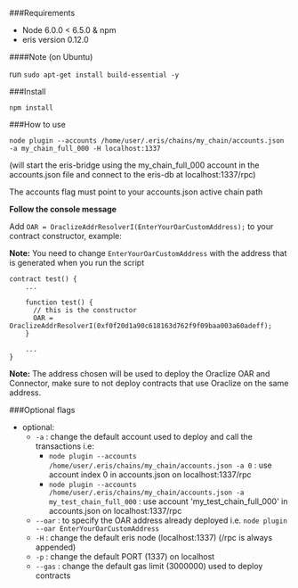 ###Requirements
- Node 6.0.0 < 6.5.0 & npm
- eris version 0.12.0


####Note
(on Ubuntu)

run `sudo apt-get install build-essential -y`

###Install
```
npm install
```

###How to use
```
node plugin --accounts /home/user/.eris/chains/my_chain/accounts.json -a my_chain_full_000 -H localhost:1337
```
(will start the eris-bridge using the my_chain_full_000 account in the accounts.json file and connect to the eris-db at localhost:1337/rpc)


The accounts flag must point to your accounts.json active chain path


**Follow the console message**

Add `OAR = OraclizeAddrResolverI(EnterYourOarCustomAddress);` to your contract constructor, example:

**Note:** You need to change `EnterYourOarCustomAddress` with the address that is generated when you run the script
```
contract test() {
    ...
    
    function test() {
      // this is the constructor
      OAR = OraclizeAddrResolverI(0xf0f20d1a90c618163d762f9f09baa003a60adeff);
    }
  
    ...
}
```

**Note:** The address chosen will be used to deploy the Oraclize OAR and Connector, make sure to not deploy contracts that use Oraclize on the same address.

###Optional flags

* optional:
  * `-a` : change the default account used to deploy and call the transactions i.e:
    * `node plugin --accounts /home/user/.eris/chains/my_chain/accounts.json -a 0` : use account index 0 in accounts.json on localhost:1337/rpc
    * `node plugin --accounts /home/user/.eris/chains/my_chain/accounts.json -a my_test_chain_full_000` : use account 'my_test_chain_full_000' in accounts.json on localhost:1337/rpc
  * `--oar` : to specify the OAR address already deployed i.e. `node plugin --oar EnterYourOarCustomAddress`
  * `-H` : change the default eris node (localhost:1337) (/rpc is always appended)
  * `-p` : change the default PORT (1337) on localhost
  * `--gas` : change the default gas limit (3000000) used to deploy contracts

